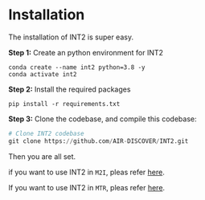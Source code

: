 # Installation
The installation of INT2 is super easy.

**Step 1:** Create an python environment for INT2
```shell
conda create --name int2 python=3.8 -y
conda activate int2
```

**Step 2:** Install the required packages
```shell
pip install -r requirements.txt
```

**Step 3:** Clone the codebase, and compile this codebase: 
```python
# Clone INT2 codebase
git clone https://github.com/AIR-DISCOVER/INT2.git

```

Then you are all set.

if you want to use INT2 in `M2I`, pleas refer <a href="START_M2I.md">here</a>.

If you want to use INT2 in `MTR`, pleas refer <a href="START_MTR.md">here</a>.